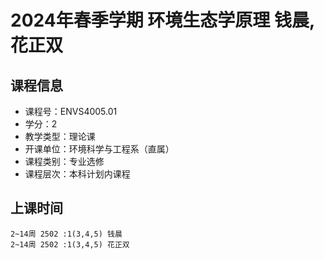 # 2024年春季学期 环境生态学原理 钱晨, 花正双






## 课程信息

- 课程号：ENVS4005.01
- 学分：2
- 教学类型：理论课
- 开课单位：环境科学与工程系（直属）
- 课程类别：专业选修
- 课程层次：本科计划内课程

## 上课时间

```
2~14周 2502 :1(3,4,5) 钱晨
2~14周 2502 :1(3,4,5) 花正双
```

